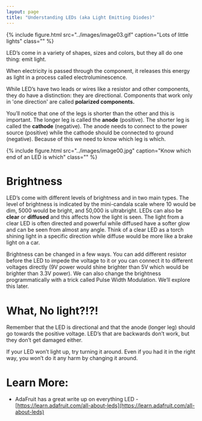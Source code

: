 ```yaml
---
layout: page
title: "Understanding LEDs (aka Light Emitting Diodes)"
---
```


{% include figure.html src="../images/image03.gif" caption="Lots of little lights" class="" %}

LED’s come in a variety of shapes, sizes and colors, but they all do one thing: emit light. 

When electricity is passed through the component, it releases this energy as light in a process called electroluminescence. 

While LED’s have two leads or wires like a resistor and other components, they do have a distinction: they are directional. Components that work only in 'one direction' are called **polarized components.** 

You’ll notice that one of the legs is shorter than the other and this is important. The longer leg is called the **anode** (positive). The shorter leg is called the **cathode** (negative). The anode needs to connect to the power source (positive) while the cathode should be connected to ground (negative). Because of this we need to know which leg is which.

{% include figure.html src="../images/image00.jpg" caption="Know which end of an LED is which" class="" %}

# Brightness

LED’s come with different levels of brightness and in two main types. The level of brightness is indicated by the mini-candala scale where 10 would be dim, 5000 would be bright, and 50,000 is ultrabright. LEDs can also be **clear** or **diffused** and this affects how the light is seen. The light from a clear LED is often directed and powerful while diffused have a softer glow and can be seen from almost any angle. Think of a clear LED as a torch shining light in a specific direction while diffuse would be more like a brake light on a car. 

Brightness can be changed in a few ways. You can add different resistor before the LED to impede the voltage to it or you can connect it to different voltages directly (9V power would shine brighter than 5V which would be brighter than 3.3V power). We can also change the brightness programmatically with a trick called Pulse Width Modulation. We’ll explore this later. 

# What, No light?!?!

Remember that the LED is directional and that the anode (longer leg) should go towards the positive voltage. LED’s that are backwards don’t work, but they don’t get damaged either.

If your LED won’t light up, try turning it around. Even if you had it in the right way, you won’t do it any harm by changing it around. 

# Learn More:

* AdaFruit has a great write up on everything LED - [https://learn.adafruit.com/all-about-leds](https://learn.adafruit.com/all-about-leds)

